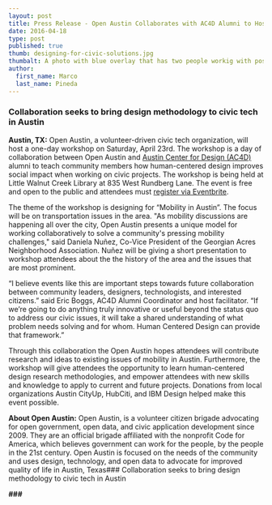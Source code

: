 ```yaml
---
layout: post
title: Press Release - Open Austin Collaborates with AC4D Alumni to Host Workshop
date: 2016-04-18
type: post
published: true
thumb: designing-for-civic-solutions.jpg
thumbalt: A photo with blue overlay that has two people workig with post it notes
author:
  first_name: Marco
  last_name: Pineda
---
```

###  Collaboration seeks to bring design methodology to civic tech in Austin 

**Austin, TX:** Open Austin, a volunteer-driven civic tech organization, will host a one-day workshop on Saturday, April 23rd. The workshop is a day of collaboration between Open Austin and [Austin Center for Design (AC4D)](ac4d.com) alumni to teach community members how human-centered design improves social impact when working on civic projects. The workshop is being held at Little Walnut Creek Library at 835 West Rundberg Lane. The event is free and open to the public and attendees must [register via Eventbrite](https://www.eventbrite.com/e/designing-for-civic-solutions-workshop-tickets-24534044989).

The theme of the workshop is designing for “Mobility in Austin”. The focus will be on transportation issues in the area. "As mobility discussions are happening all over the city, Open Austin presents a unique model for working collaboratively to solve a community's pressing mobility challenges," said Daniela Nuñez, Co-Vice President of the Georgian Acres Neighborhood Association. Nuñez will be giving a short presentation to workshop attendees about the the history of the area and the issues that are most prominent. 

“I believe events like this are important steps towards future collaboration between community leaders, designers, technologists, and interested citizens.” said Eric Boggs, AC4D Alumni Coordinator and host facilitator. “If we’re going to do anything truly innovative or useful beyond the status quo to address our civic issues, it will take a shared understanding of what problem needs solving and for whom. Human Centered Design can provide that framework.”
 
Through this collaboration the Open Austin hopes attendees will contribute research and ideas to existing issues of mobility in Austin. Furthermore, the workshop will give attendees the opportunity to learn human-centered design research methodologies, and empower attendees with new skills and knowledge to apply to current and future projects. Donations from local organizations Austin CityUp, HubCiti, and IBM Design helped make this event possible.
 
**About Open Austin:** Open Austin, is a volunteer citizen brigade advocating for open government, open data, and civic application development since 2009. They are an official brigade affiliated with the nonprofit Code for America, which believes government can work for the people, by the people in the 21st century. Open Austin is focused on the needs of the community and uses design, technology, and open data to advocate for improved quality of life in Austin, Texas###  Collaboration seeks to bring design methodology to civic tech in Austin 

**###**
